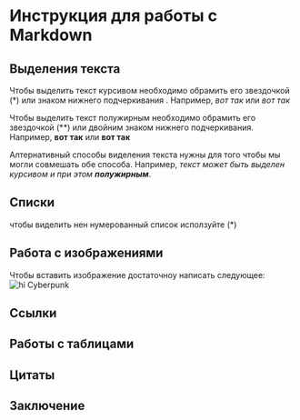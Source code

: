 # Инструкция для работы с Markdown

## Выделения текста

Чтобы выделить текст курсивом необходимо обрамить его звездочкой (*) или знаком нижнего подчеркивания . Например, *вот так* или _вот так_

Чтобы выделить текст полужирным необходимо обрамить его звездочкой (**) или двойним знаком нижнего подчеркивания. Например, **вот так** или __вот так__

Алтернативный способы виделения текста нужны для того чтобы мы могли совмешать обе способа. Например, _текст может быть выделен курсивом и при этом **полужирным**_.

## Списки
чтобы виделить нен нумерованный список исползуйте (*)
## Работа с изображениями

Чтобы вставить изображение достаточноу написать следующее:
![hi Cyberpunk](photomode_02082023_182302.png)

## Ссылки

## Работы с таблицами 

## Цитаты

## Заключение